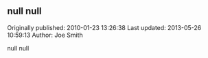 ## null null

Originally published: 2010-01-23 13:26:38
Last updated: 2013-05-26 10:59:13
Author: Joe Smith

null null